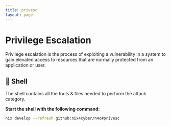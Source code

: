 ```yaml
---
title: privesc
layout: page
---
```


# Privilege Escalation

Privilege escalation is the process of exploiting a vulnerability in a system to gain elevated access to resources that are normally protected from an application or user.

## 🐚 Shell

The shell contains all the tools & files needed to perform the attack category.

**Start the shell with the following command:**

```bash
nix develop --refresh github:nix4cyber/n4c#privesc
```

